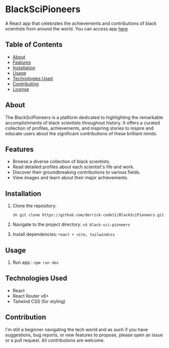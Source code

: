 # BlackSciPioneers

A React app that celebrates the achievements and contributions of black scientists from around the world. You can access app [here]()

## Table of Contents

- [About](#about)
- [Features](#features)
- [Installation](#installation)
- [Usage](#usage)
- [Technologies Used](#technologies-used)
- [Contributing](#contributing)
- [License](#license)

## About

The BlackSciPioneers is a platform dedicated to highlighting the remarkable accomplishments of black scientists throughout history. It offers a curated collection of profiles, achievements, and inspiring stories to inspire and educate users about the significant contributions of these brilliant minds.

## Features

- Browse a diverse collection of black scientists.
- Read detailed profiles about each scientist's life and work.
- Discover their groundbreaking contributions to various fields.
- View images and learn about their major achievements.

## Installation

1. Clone the repository:

   ```sh git clone https://github.com/derrick-code11/BlackSciPioneers.git```

2. Navigate to the project directory:
```cd black-sci-pioneers```

3. Install dependencies: ```react + vite, tailwindcss```

## Usage
1. Run app : ```npm run dev```

## Technologies Used
 - React
 - React Router v6+
 - Tailwind CSS (for styling)

## Contribution
I'm still a beginner navigating the tech world and as such if you have suggestions, bug reports, or new features to propose, please open an issue or a pull request. All contributions are welcome.
